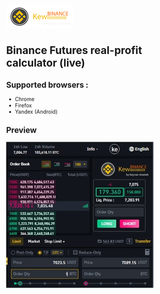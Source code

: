 ![alt text]( https://raw.githubusercontent.com/keyvanarasteh/binance_profit/master/assets/bprologo.png "Binance Futures ")

# Binance Futures real-profit calculator (live)

## Supported browsers : 
  - Chrome 
  - Firefox
  - Yandex (Android)

## Preview 

![alt text]( https://raw.githubusercontent.com/keyvanarasteh/binance_profit/master/assets/preview.png "Preview-1")
